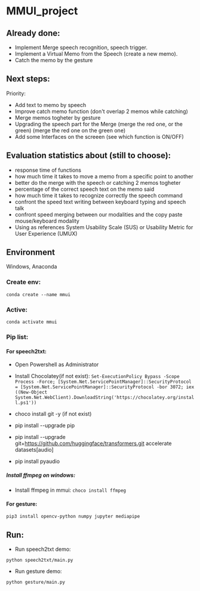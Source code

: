 # MMUI_project
## Already done:
- Implement Merge speech recognition, speech trigger.
- Implement a Virtual Memo from the Speech (create a new memo).
- Catch the memo by the gesture 

## Next steps:

Priority:
- Add text to memo by speech
- Improve catch memo function (don't overlap 2 memos while catching)
- Merge memos togheter by gesture
- Upgrading the speech part for the Merge (merge the red one, or the green) (merge the red one on the green one)
- Add some Interfaces on the screeen (see which function is ON/OFF)

## Evaluation statistics about (still to choose):
- response time of functions
- how much time it takes to move a memo from a specific point to another
- better do the merge with the speech or catching 2 memos togheter
- percentage of the correct speech text on the memo said
- how much time it takes to recognize correctly the speech command
- confront the speed text writing between keyboard typing and speech talk
- confront speed merging between our modalities and the copy paste mouse/keyboard modality
- Using as references System Usability Scale (SUS) or Usability Metric for User Experience (UMUX)

## Environment

Windows, Anaconda

### Create env:

`conda create --name mmui`

### Active:

`conda activate mmui`

### Pip list:

#### For speech2txt:

- Open Powershell as Administrator

- Install Chocolatey(if not exist):
`Set-ExecutionPolicy Bypass -Scope Process -Force; [System.Net.ServicePointManager]::SecurityProtocol = [System.Net.ServicePointManager]::SecurityProtocol -bor 3072; iex ((New-Object System.Net.WebClient).DownloadString('https://chocolatey.org/install.ps1'))`

- choco install git -y (if not exist)

- pip install --upgrade pip

- pip install --upgrade git+https://github.com/huggingface/transformers.git accelerate datasets[audio]

- pip install pyaudio

##### Install ffmpeg on windows:

- Install ffmpeg in mmui:
`choco install ffmpeg`

#### For gesture:

`pip3 install opencv-python numpy jupyter mediapipe`

## Run:

- Run speech2txt demo:

`python speech2txt/main.py`

- Run gesture demo:

`python gesture/main.py`
